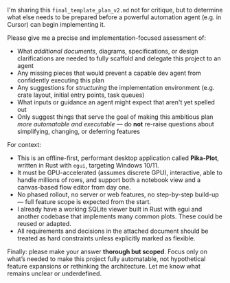 I'm sharing this `final_template_plan_v2.md` not for critique, but to determine what else needs to be prepared before a powerful automation agent (e.g. in Cursor) can begin implementing it.

Please give me a precise and implementation-focused assessment of:

- What *additional documents*, diagrams, specifications, or design clarifications are needed to fully scaffold and delegate this project to an agent
- Any missing pieces that would prevent a capable dev agent from confidently executing this plan
- Any suggestions for *structuring* the implementation environment (e.g. crate layout, initial entry points, task queues)
- What inputs or guidance an agent might expect that aren't yet spelled out
- Only suggest things that serve the goal of making this ambitious plan *more automatable and executable* — do **not** re-raise questions about simplifying, changing, or deferring features

For context:
- This is an offline-first, performant desktop application called **Pika-Plot**, written in Rust with `egui`, targeting Windows 10/11.
- It must be GPU-accelerated (assumes discrete GPU), interactive, able to handle millions of rows, and support both a notebook view and a canvas-based flow editor from day one.
- No phased rollout, no server or web features, no step-by-step build-up — full feature scope is expected from the start.
- I already have a working SQLite viewer built in Rust with egui and another codebase that implements many common plots. These could be reused or adapted.
- All requirements and decisions in the attached document should be treated as hard constraints unless explicitly marked as flexible.

Finally: please make your answer **thorough but scoped**. Focus only on what’s needed to make this project fully automatable, not hypothetical feature expansions or rethinking the architecture. Let me know what remains unclear or underdefined.

